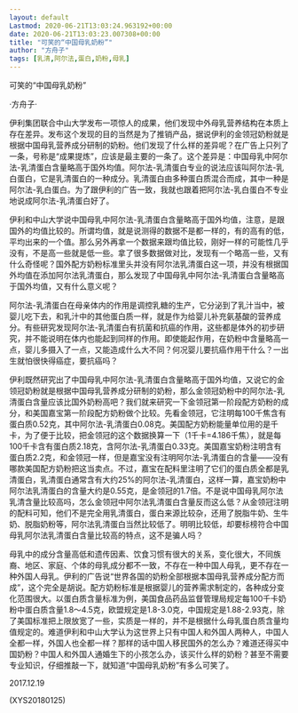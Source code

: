 ```yaml
---
layout: default
Lastmod: 2020-06-21T13:03:24.963192+00:00
date: 2020-06-21T13:03:23.007308+00:00
title: "可笑的“中国母乳奶粉”"
author: "方舟子"
tags: [乳清,阿尔法,蛋白,奶粉,母乳]
---
```


可笑的“中国母乳奶粉”

·方舟子·

伊利集团联合中山大学发布一项惊人的成果，他们发现中外母乳营养结构在本质上存在差异。发布这个发现的目的当然是为了推销产品，据说伊利的金领冠奶粉就是根据中国母乳营养成分研制的奶粉。他们发现了什么样的差异呢？在广告上只列了一条，号称是“成果提炼”，应该是最主要的一条了。这个差异是：中国母乳中阿尔法-乳清蛋白含量略高于国外均值。阿尔法-乳清蛋白专业的说法应该叫阿尔法-乳白蛋白，它是乳清蛋白的一种成分。乳清蛋白由多种蛋白质混合而成，其中一种是阿尔法-乳白蛋白。为了跟伊利的广告一致，我就也跟着把阿尔法-乳白蛋白不专业地说成阿尔法-乳清蛋白好了。

伊利和中山大学说中国母乳中阿尔法-乳清蛋白含量略高于国外均值，注意，是跟国外的均值比较的。所谓均值，就是说测得的数据不是都一样的，有的高有的低，平均出来的一个值。那么另外再拿一个数据来跟均值比较，刚好一样的可能性几乎没有，不是高一些就是低一些。拿了很多数据做对比，发现有一个略高一些，又有什么奇怪呢？国外配方奶粉标准里头并没有阿尔法乳清蛋白这一项，并没有根据国外均值在添加阿尔法乳清蛋白，那么发现了中国母乳中阿尔法-乳清蛋白含量略高于国外均值，又有什么意义呢？

阿尔法-乳清蛋白在母亲体内的作用是调控乳糖的生产，它分泌到了乳汁当中，被婴儿吃下去，和乳汁中的其他蛋白质一样，就是作为给婴儿补充氨基酸的营养成分。有些研究发现阿尔法-乳清蛋白有抗菌和抗癌的作用，这些都是体外的初步研究，并不能说明在体内也能起到同样的作用。即使能起作用，在奶粉中含量略高一点，婴儿多摄入了一点，又能造成什么大不同？何况婴儿要抗癌作用干什么？一出生就怕很快得癌症，要抗癌吗？

伊利既然研究出了中国母乳中阿尔法-乳清蛋白含量略高于国外均值，又说它的金领冠奶粉就是根据中国母乳营养成分研制的奶粉，那么金领冠奶粉中的阿尔法-乳清蛋白含量应该比国外奶粉高吧？我们就来研究一下金领冠第一阶段配方奶粉的成分，和美国嘉宝第一阶段配方奶粉做个比较。先看金领冠，它注明每100千焦含有蛋白质0.52克，其中阿尔法-乳清蛋白0.08克。美国配方奶粉能量单位用的是千卡，为了便于比较，把金领冠的这个数据换算一下（1千卡=4.186千焦），就是每100千卡含有蛋白质2.18克，含阿尔法-乳清蛋白0.33克。美国嘉宝奶粉注明含有蛋白质2.2克，和金领冠一样，但是嘉宝没有注明阿尔法-乳清蛋白的含量——没有哪款美国配方奶粉把这当卖点。不过，嘉宝在配料里注明了它们的蛋白质全都是乳清蛋白，乳清蛋白通常含有大约25%的阿尔法-乳清蛋白，这样一算，嘉宝奶粉中阿尔法乳清蛋白的含量大约是0.55克，是金领冠的1.7倍。不是说中国母乳阿尔法乳清含量比较高吗，怎么金领冠中阿尔法乳清蛋白含量反而这么低？从金领冠注明的配料可知，他们不是完全用乳清蛋白，蛋白来源比较杂，还用了脱脂牛奶、生牛奶、脱脂奶粉等，阿尔法乳清蛋白当然比较低了。明明比较低，却要标榜符合中国母乳阿尔法乳清蛋白含量比较高的特点，这不是骗人吗？

母乳中的成分含量高低和遗传因素、饮食习惯有很大的关系，变化很大，不同族裔、地区、家庭、个体的母乳成分都不一致，不存在一种中国人母乳，更不存在一种外国人母乳。伊利的广告说“世界各国的奶粉全部根据本国母乳营养成分配方而成”，这个完全是胡说。配方奶粉标准是根据婴儿的营养需求制定的，各种成分变化范围很大。以蛋白质含量标准为例，美国食品药品监督管理局规定每100千卡奶粉中蛋白质含量1.8～4.5克，欧盟规定是1.8-3.0克，中国规定是1.88-2.93克，除了美国标准把上限放宽了一些，实质是一样的，并不是根据什么母乳蛋白质含量均值规定的。难道伊利和中山大学认为这世界上只有中国人和外国人两种人，中国人全都一样，外国人也全都一样？那样的话中国人移民国外的怎么办？难道还得买中国奶粉？中国人和外国人通婚生下的小孩怎么办，该买什么样的奶粉？甚至不需要专业知识，仔细推敲一下，就知道“中国母乳奶粉”有多么可笑了。

2017.12.19

(XYS20180125)

